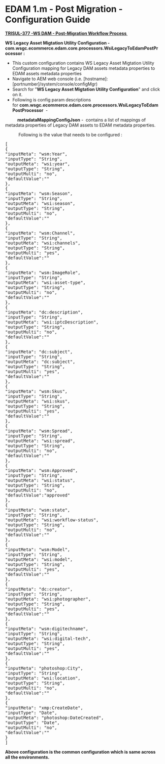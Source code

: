 
    
# EDAM 1.m - Post Migration - Configuration Guide
    
<div class="3D&quot;Section1&quot;">
        
<span style=""><u>**TRISUL-377 -WS DAM - Post-Migration Workflow Process&nbsp;**</u></span>

<span style="">**WS Legacy Asset Migtation Utility Configuration - com.wsgc.ecommerce.edam.core.processors.WsiLegacyToEdamPostProcessor** **:**</span>

- <span style="">This custom configuration contains&nbsp;WS Legacy Asset Migtation Utility Configuration mapping for Legacy DAM assets metadata properties to EDAM assets metadata properties  
    </span>
- <span style="">Navigate to AEM web console (i.e. [hostname]:[portnumber]/system/console/configMgr)</span>
- <span style="">Search for "**WS Legacy Asset Migtation Utility Configuration**" and click on it.</span>
- <span style="">Following is config param descriptions for&nbsp;**com.wsgc.ecommerce.edam.core.processors.WsiLegacyToEdamPostProcessor**&nbsp; -</span>

<span style="">&nbsp;&nbsp;&nbsp;&nbsp;&nbsp;&nbsp;&nbsp;&nbsp;&nbsp; **metadataMappingConfigJson** -&nbsp; contains a list of mappings of metadata properties of Legacy DAM assets to EDAM metadata properties.&nbsp;&nbsp;&nbsp;&nbsp;</span>

<span style="">&nbsp;&nbsp;&nbsp;&nbsp;&nbsp;&nbsp;&nbsp;&nbsp;&nbsp;&nbsp; </span><span style="">Following is the value that needs to be configured :</span>
<pre>[<br/>{<br/>"inputMeta": "wsm:Year",<br/>"inputType": "String",<br/>"outputMeta": "wsi:year",<br/>"outputType": "String",<br/>"outputMulti": "no",<br/>"defaultValue":""<br/>},<br/>{<br/>"inputMeta": "wsm:Season",<br/>"inputType": "String",<br/>"outputMeta": "wsi:season",<br/>"outputType": "String",<br/>"outputMulti": "no",<br/>"defaultValue":""<br/>},<br/>{<br/>"inputMeta": "wsm:Channel",<br/>"inputType": "String",<br/>"outputMeta": "wsi:channels",<br/>"outputType": "String",<br/>"outputMulti": "yes",<br/>"defaultValue":""<br/>},<br/>{<br/>"inputMeta": "wsm:ImageRole",<br/>"inputType": "String",<br/>"outputMeta": "wsi:asset-type",<br/>"outputType": "String",<br/>"outputMulti": "no",<br/>"defaultValue":""<br/>},<br/>{<br/>"inputMeta": "dc:description",<br/>"inputType": "String",<br/>"outputMeta": "wsi:iptcDescription",<br/>"outputType": "String",<br/>"outputMulti": "no",<br/>"defaultValue":""<br/>},<br/>{<br/>"inputMeta": "dc:subject",<br/>"inputType": "String",<br/>"outputMeta": "dc:subject",<br/>"outputType": "String",<br/>"outputMulti": "yes",<br/>"defaultValue":""<br/>},<br/>{<br/>"inputMeta": "wsm:Skus",<br/>"inputType": "String",<br/>"outputMeta": "wsi:skus",<br/>"outputType": "String",<br/>"outputMulti": "yes",<br/>"defaultValue":""<br/>},<br/>{<br/>"inputMeta": "wsm:Spread",<br/>"inputType": "String",<br/>"outputMeta": "wsi:spread",<br/>"outputType": "String",<br/>"outputMulti": "no",<br/>"defaultValue":""<br/>},<br/>{<br/>"inputMeta": "wsm:Approved",<br/>"inputType": "String",<br/>"outputMeta": "wsi:status",<br/>"outputType": "String",<br/>"outputMulti": "no",<br/>"defaultValue":"approved"<br/>},<br/>{<br/>"inputMeta": "wsm:state",<br/>"inputType": "String",<br/>"outputMeta": "wsi:workflow-status",<br/>"outputType": "String",<br/>"outputMulti": "no",<br/>"defaultValue":""<br/>},<br/>{<br/>"inputMeta": "wsm:Model",<br/>"inputType": "String",<br/>"outputMeta": "wsi:model",<br/>"outputType": "String",<br/>"outputMulti": "yes",<br/>"defaultValue":""<br/>},<br/>{<br/>"inputMeta": "dc:creator",<br/>"inputType": "String",<br/>"outputMeta": "wsi:photographer",<br/>"outputType": "String",<br/>"outputMulti": "yes",<br/>"defaultValue":""<br/>},<br/>{<br/>"inputMeta": "wsm:digitechname",<br/>"inputType": "String",<br/>"outputMeta": "wsi:digital-tech",<br/>"outputType": "String",<br/>"outputMulti": "yes",<br/>"defaultValue":""<br/>},<br/>{<br/>"inputMeta": "photoshop:City",<br/>"inputType": "String",<br/>"outputMeta": "wsi:location",<br/>"outputType": "String",<br/>"outputMulti": "no",<br/>"defaultValue":""<br/>},<br/>{<br/>"inputMeta": "xmp:CreateDate",<br/>"inputType": "Date",<br/>"outputMeta": "photoshop:DateCreated",<br/>"outputType": "Date",<br/>"outputMulti": "no",<br/>"defaultValue":""<br/>}<br/>]<br/></pre>
<span style="">**Above configuration is the common configuration which is same across all the environments.**</span>

</div> 